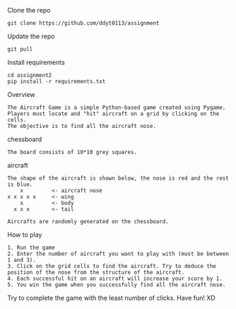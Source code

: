 Clone the repo
```
git clone https://github.com/ddyt0113/assignment
```

Update the repo
```
git pull
```

Install requirements
```
cd assignment2
pip install -r requirements.txt
```

Overview
```
The Aircraft Game is a simple Python-based game created using Pygame. 
Players must locate and "hit" aircraft on a grid by clicking on the cells. 
The objective is to find all the aircraft nose.
```
chessboard
```
The board consists of 10*10 grey squares.
```
aircraft
```
The shape of the aircraft is shown below, the nose is red and the rest is blue.
    x         <- aircraft nose
x x x x x     <- wing
    x         <- body
  x x x       <- tail
  
Aircrafts are randomly generated on the chessboard.
```

How to play
```
1. Run the game
2. Enter the number of aircraft you want to play with (must be between 1 and 3).
3. Click on the grid cells to find the aircraft. Try to deduce the position of the nose from the structure of the aircraft.
4. Each successful hit on an aircraft will increase your score by 1.
5. You win the game when you successfully find all the aircraft nose.
```
Try to complete the game with the least number of clicks.
Have fun! XD